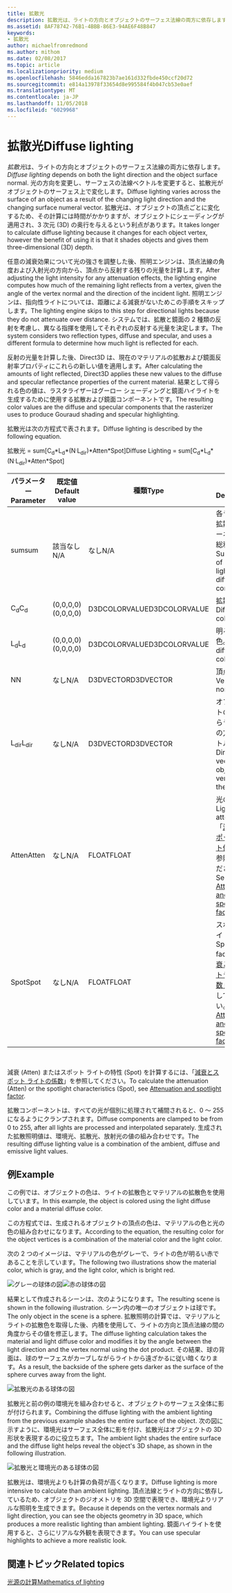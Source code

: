 ```yaml
---
title: 拡散光
description: 拡散光は、ライトの方向とオブジェクトのサーフェス法線の両方に依存します。
ms.assetid: 8AF78742-76B1-4BBB-86E3-94AE6F48B847
keywords:
- 拡散光
author: michaelfromredmond
ms.author: mithom
ms.date: 02/08/2017
ms.topic: article
ms.localizationpriority: medium
ms.openlocfilehash: 5846edda167823b7ae161d332fbde450ccf20d72
ms.sourcegitcommit: e814a13978f33654d8e995584f4b047cb53e0aef
ms.translationtype: MT
ms.contentlocale: ja-JP
ms.lasthandoff: 11/05/2018
ms.locfileid: "6029968"
---
```

# <a name="diffuse-lighting"></a><span data-ttu-id="f6556-104">拡散光</span><span class="sxs-lookup"><span data-stu-id="f6556-104">Diffuse lighting</span></span>


<span data-ttu-id="f6556-105">*拡散光*は、ライトの方向とオブジェクトのサーフェス法線の両方に依存します。</span><span class="sxs-lookup"><span data-stu-id="f6556-105">*Diffuse lighting* depends on both the light direction and the object surface normal.</span></span> <span data-ttu-id="f6556-106">光の方向を変更し、サーフェスの法線ベクトルを変更すると、拡散光がオブジェクトのサーフェス上で変化します。</span><span class="sxs-lookup"><span data-stu-id="f6556-106">Diffuse lighting varies across the surface of an object as a result of the changing light direction and the changing surface numeral vector.</span></span> <span data-ttu-id="f6556-107">拡散光は、オブジェクトの頂点ごとに変化するため、その計算には時間がかかりますが、オブジェクトにシェーディングが適用され、3 次元 (3D) の奥行を与えるという利点があります。</span><span class="sxs-lookup"><span data-stu-id="f6556-107">It takes longer to calculate diffuse lighting because it changes for each object vertex, however the benefit of using it is that it shades objects and gives them three-dimensional (3D) depth.</span></span>

<span data-ttu-id="f6556-108">任意の減衰効果について光の強さを調整した後、照明エンジンは、頂点法線の角度および入射光の方向から、頂点から反射する残りの光量を計算します。</span><span class="sxs-lookup"><span data-stu-id="f6556-108">After adjusting the light intensity for any attenuation effects, the lighting engine computes how much of the remaining light reflects from a vertex, given the angle of the vertex normal and the direction of the incident light.</span></span> <span data-ttu-id="f6556-109">照明エンジンは、指向性ライトについては、距離による減衰がないためこの手順をスキップします。</span><span class="sxs-lookup"><span data-stu-id="f6556-109">The lighting engine skips to this step for directional lights because they do not attenuate over distance.</span></span> <span data-ttu-id="f6556-110">システムでは、拡散と鏡面の 2 種類の反射を考慮し、異なる指揮を使用してそれぞれの反射する光量を決定します。</span><span class="sxs-lookup"><span data-stu-id="f6556-110">The system considers two reflection types, diffuse and specular, and uses a different formula to determine how much light is reflected for each.</span></span>

<span data-ttu-id="f6556-111">反射の光量を計算した後、Direct3D は、現在のマテリアルの拡散および鏡面反射率プロパティにこれらの新しい値を適用します。</span><span class="sxs-lookup"><span data-stu-id="f6556-111">After calculating the amounts of light reflected, Direct3D applies these new values to the diffuse and specular reflectance properties of the current material.</span></span> <span data-ttu-id="f6556-112">結果として得られる色の値は、ラスタライザーはグーロー シェーディングと鏡面ハイライトを生成するために使用する拡散および鏡面コンポーネントです。</span><span class="sxs-lookup"><span data-stu-id="f6556-112">The resulting color values are the diffuse and specular components that the rasterizer uses to produce Gouraud shading and specular highlighting.</span></span>

<span data-ttu-id="f6556-113">拡散光は次の方程式で表されます。</span><span class="sxs-lookup"><span data-stu-id="f6556-113">Diffuse lighting is described by the following equation.</span></span>

<span data-ttu-id="f6556-114">拡散光 = sum\[C<sub>d</sub>\*L<sub>d</sub>\*(N<sup>.</sup>L<sub>dir</sub>)\*Atten\*Spot\]</span><span class="sxs-lookup"><span data-stu-id="f6556-114">Diffuse Lighting = sum\[C<sub>d</sub>\*L<sub>d</sub>\*(N<sup>.</sup>L<sub>dir</sub>)\*Atten\*Spot\]</span></span>

| <span data-ttu-id="f6556-115">パラメーター</span><span class="sxs-lookup"><span data-stu-id="f6556-115">Parameter</span></span>       | <span data-ttu-id="f6556-116">既定値</span><span class="sxs-lookup"><span data-stu-id="f6556-116">Default value</span></span> | <span data-ttu-id="f6556-117">種類</span><span class="sxs-lookup"><span data-stu-id="f6556-117">Type</span></span>          | <span data-ttu-id="f6556-118">説明</span><span class="sxs-lookup"><span data-stu-id="f6556-118">Description</span></span>                                                                                      |
|-----------------|---------------|---------------|--------------------------------------------------------------------------------------------------|
| <span data-ttu-id="f6556-119">sum</span><span class="sxs-lookup"><span data-stu-id="f6556-119">sum</span></span>             | <span data-ttu-id="f6556-120">該当なし</span><span class="sxs-lookup"><span data-stu-id="f6556-120">N/A</span></span>           | <span data-ttu-id="f6556-121">なし</span><span class="sxs-lookup"><span data-stu-id="f6556-121">N/A</span></span>           | <span data-ttu-id="f6556-122">各ライトの拡散コンポーネントの総和。</span><span class="sxs-lookup"><span data-stu-id="f6556-122">Summation of each light's diffuse component.</span></span>                                                     |
| <span data-ttu-id="f6556-123">C<sub>d</sub></span><span class="sxs-lookup"><span data-stu-id="f6556-123">C<sub>d</sub></span></span>   | <span data-ttu-id="f6556-124">(0,0,0,0)</span><span class="sxs-lookup"><span data-stu-id="f6556-124">(0,0,0,0)</span></span>     | <span data-ttu-id="f6556-125">D3DCOLORVALUE</span><span class="sxs-lookup"><span data-stu-id="f6556-125">D3DCOLORVALUE</span></span> | <span data-ttu-id="f6556-126">拡散色。</span><span class="sxs-lookup"><span data-stu-id="f6556-126">Diffuse color.</span></span>                                                                                   |
| <span data-ttu-id="f6556-127">L<sub>d</sub></span><span class="sxs-lookup"><span data-stu-id="f6556-127">L<sub>d</sub></span></span>   | <span data-ttu-id="f6556-128">(0,0,0,0)</span><span class="sxs-lookup"><span data-stu-id="f6556-128">(0,0,0,0)</span></span>     | <span data-ttu-id="f6556-129">D3DCOLORVALUE</span><span class="sxs-lookup"><span data-stu-id="f6556-129">D3DCOLORVALUE</span></span> | <span data-ttu-id="f6556-130">明るい拡散色。</span><span class="sxs-lookup"><span data-stu-id="f6556-130">Light diffuse color.</span></span>                                                                             |
| <span data-ttu-id="f6556-131">N</span><span class="sxs-lookup"><span data-stu-id="f6556-131">N</span></span>               | <span data-ttu-id="f6556-132">なし</span><span class="sxs-lookup"><span data-stu-id="f6556-132">N/A</span></span>           | <span data-ttu-id="f6556-133">D3DVECTOR</span><span class="sxs-lookup"><span data-stu-id="f6556-133">D3DVECTOR</span></span>     | <span data-ttu-id="f6556-134">頂点法線</span><span class="sxs-lookup"><span data-stu-id="f6556-134">Vertex normal</span></span>                                                                                    |
| <span data-ttu-id="f6556-135">L<sub>dir</sub></span><span class="sxs-lookup"><span data-stu-id="f6556-135">L<sub>dir</sub></span></span> | <span data-ttu-id="f6556-136">なし</span><span class="sxs-lookup"><span data-stu-id="f6556-136">N/A</span></span>           | <span data-ttu-id="f6556-137">D3DVECTOR</span><span class="sxs-lookup"><span data-stu-id="f6556-137">D3DVECTOR</span></span>     | <span data-ttu-id="f6556-138">オブジェクトの頂点からライトへの方向ベクトル。</span><span class="sxs-lookup"><span data-stu-id="f6556-138">Direction vector from object vertex to the light.</span></span>                                                |
| <span data-ttu-id="f6556-139">Atten</span><span class="sxs-lookup"><span data-stu-id="f6556-139">Atten</span></span>           | <span data-ttu-id="f6556-140">なし</span><span class="sxs-lookup"><span data-stu-id="f6556-140">N/A</span></span>           | <span data-ttu-id="f6556-141">FLOAT</span><span class="sxs-lookup"><span data-stu-id="f6556-141">FLOAT</span></span>         | <span data-ttu-id="f6556-142">光の減衰。</span><span class="sxs-lookup"><span data-stu-id="f6556-142">Light attenuation.</span></span> <span data-ttu-id="f6556-143">「[減衰とスポットライト係数](attenuation-and-spotlight-factor.md)」を参照してください。</span><span class="sxs-lookup"><span data-stu-id="f6556-143">See [Attenuation and spotlight factor](attenuation-and-spotlight-factor.md).</span></span> |
| <span data-ttu-id="f6556-144">Spot</span><span class="sxs-lookup"><span data-stu-id="f6556-144">Spot</span></span>            | <span data-ttu-id="f6556-145">なし</span><span class="sxs-lookup"><span data-stu-id="f6556-145">N/A</span></span>           | <span data-ttu-id="f6556-146">FLOAT</span><span class="sxs-lookup"><span data-stu-id="f6556-146">FLOAT</span></span>         | <span data-ttu-id="f6556-147">スポットライト係数。</span><span class="sxs-lookup"><span data-stu-id="f6556-147">Spotlight factor.</span></span> <span data-ttu-id="f6556-148">「[減衰とスポットライト係数](attenuation-and-spotlight-factor.md)」を参照してください。</span><span class="sxs-lookup"><span data-stu-id="f6556-148">See [Attenuation and spotlight factor](attenuation-and-spotlight-factor.md).</span></span>  |

 

<span data-ttu-id="f6556-149">減衰 (Atten) またはスポット ライトの特性 (Spot) を計算するには、「[減衰とスポット ライトの係数](attenuation-and-spotlight-factor.md)」を参照してください。</span><span class="sxs-lookup"><span data-stu-id="f6556-149">To calculate the attenuation (Atten) or the spotlight characteristics (Spot), see [Attenuation and spotlight factor](attenuation-and-spotlight-factor.md).</span></span>

<span data-ttu-id="f6556-150">拡散コンポーネントは、すべての光が個別に処理されて補間されると、0 ～ 255 になるようにクランプされます。</span><span class="sxs-lookup"><span data-stu-id="f6556-150">Diffuse components are clamped to be from 0 to 255, after all lights are processed and interpolated separately.</span></span> <span data-ttu-id="f6556-151">生成された拡散照明値は、環境光、拡散光、放射光の値の組み合わせです。</span><span class="sxs-lookup"><span data-stu-id="f6556-151">The resulting diffuse lighting value is a combination of the ambient, diffuse and emissive light values.</span></span>

## <a name="span-idexamplespanspan-idexamplespanspan-idexamplespanexample"></a><span data-ttu-id="f6556-152"><span id="Example"></span><span id="example"></span><span id="EXAMPLE"></span>例</span><span class="sxs-lookup"><span data-stu-id="f6556-152"><span id="Example"></span><span id="example"></span><span id="EXAMPLE"></span>Example</span></span>


<span data-ttu-id="f6556-153">この例では、オブジェクトの色は、ライトの拡散色とマテリアルの拡散色を使用しています。</span><span class="sxs-lookup"><span data-stu-id="f6556-153">In this example, the object is colored using the light diffuse color and a material diffuse color.</span></span>

<span data-ttu-id="f6556-154">この方程式では、生成されるオブジェクトの頂点の色は、マテリアルの色と光の色の組み合わせになります。</span><span class="sxs-lookup"><span data-stu-id="f6556-154">According to the equation, the resulting color for the object vertices is a combination of the material color and the light color.</span></span>

<span data-ttu-id="f6556-155">次の 2 つのイメージは、マテリアルの色がグレーで、ライトの色が明るい赤であることを示しています。</span><span class="sxs-lookup"><span data-stu-id="f6556-155">The following two illustrations show the material color, which is gray, and the light color, which is bright red.</span></span>

![グレーの球体の図](images/amb1.jpg)![赤の球体の図](images/lightred.jpg)

<span data-ttu-id="f6556-158">結果として作成されるシーンは、次のようになります。</span><span class="sxs-lookup"><span data-stu-id="f6556-158">The resulting scene is shown in the following illustration.</span></span> <span data-ttu-id="f6556-159">シーン内の唯一のオブジェクトは球です。</span><span class="sxs-lookup"><span data-stu-id="f6556-159">The only object in the scene is a sphere.</span></span> <span data-ttu-id="f6556-160">拡散照明の計算では、マテリアルとライトの拡散色を取得した後、内積を使用して、ライトの方向と頂点法線の間の角度からその値を修正します。</span><span class="sxs-lookup"><span data-stu-id="f6556-160">The diffuse lighting calculation takes the material and light diffuse color and modifies it by the angle between the light direction and the vertex normal using the dot product.</span></span> <span data-ttu-id="f6556-161">その結果、球の背面は、球のサーフェスがカーブしながらライトから遠ざかるに従い暗くなります。</span><span class="sxs-lookup"><span data-stu-id="f6556-161">As a result, the backside of the sphere gets darker as the surface of the sphere curves away from the light.</span></span>

![拡散光のある球体の図](images/lightd.jpg)

<span data-ttu-id="f6556-163">拡散光と前の例の環境光を組み合わせると、オブジェクトのサーフェス全体に影が付けられます。</span><span class="sxs-lookup"><span data-stu-id="f6556-163">Combining the diffuse lighting with the ambient lighting from the previous example shades the entire surface of the object.</span></span> <span data-ttu-id="f6556-164">次の図に示すように、環境光はサーフェス全体に影を付け、拡散光はオブジェクトの 3D 形状を表現するのに役立ちます。</span><span class="sxs-lookup"><span data-stu-id="f6556-164">The ambient light shades the entire surface and the diffuse light helps reveal the object's 3D shape, as shown in the following illustration.</span></span>

![拡散光と環境光のある球体の図](images/lightad.jpg)

<span data-ttu-id="f6556-166">拡散光は、環境光よりも計算の負荷が高くなります。</span><span class="sxs-lookup"><span data-stu-id="f6556-166">Diffuse lighting is more intensive to calculate than ambient lighting.</span></span> <span data-ttu-id="f6556-167">頂点法線とライトの方向に依存しているため、オブジェクトのジオメトリを 3D 空間で表現でき、環境光よりリアルな照明を生成できます。</span><span class="sxs-lookup"><span data-stu-id="f6556-167">Because it depends on the vertex normals and light direction, you can see the objects geometry in 3D space, which produces a more realistic lighting than ambient lighting.</span></span> <span data-ttu-id="f6556-168">鏡面ハイライトを使用すると、さらにリアルな外観を表現できます。</span><span class="sxs-lookup"><span data-stu-id="f6556-168">You can use specular highlights to achieve a more realistic look.</span></span>

## <a name="span-idrelated-topicsspanrelated-topics"></a><span data-ttu-id="f6556-169"><span id="related-topics"></span>関連トピック</span><span class="sxs-lookup"><span data-stu-id="f6556-169"><span id="related-topics"></span>Related topics</span></span>


[<span data-ttu-id="f6556-170">光源の計算</span><span class="sxs-lookup"><span data-stu-id="f6556-170">Mathematics of lighting</span></span>](mathematics-of-lighting.md)

 

 




